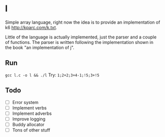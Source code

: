 # l

Simple array language, right now the idea is to provide an implementation
of k6 http://kparc.com/k.txt.

Little of the language is actually implemented, just the parser and a couple of functions.
The parser is written following the implementation shown in the book "an implementation of j".

## Run
``` gcc l.c -o l && ./l ```
Try:
``` 1;2+2;3+4-1;!5;3+!5 ```

## Todo
- [ ] Error system
- [ ] Implement verbs
- [ ] Implement adverbs
- [ ] Improve logging
- [ ] Buddy allocator
- [ ] Tons of other stuff
